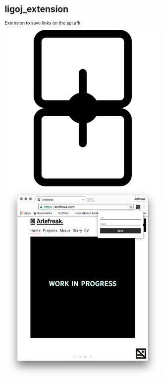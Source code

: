 # ligoj_extension
Extension to save links on the api.afk

![Logo](img/512icon.png)
![Preview](preview.png)
